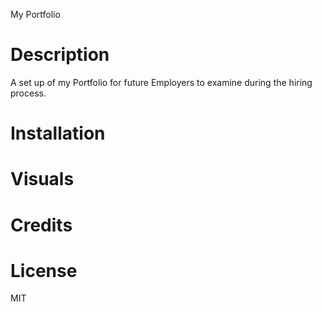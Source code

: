 My Portfolio

# Description
A set up of my Portfolio for future Employers to examine during the hiring process.

# Installation 


# Visuals 


# Credits 


# License
MIT